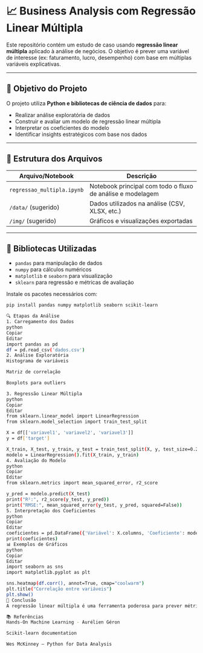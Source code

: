 # 📈 Business Analysis com Regressão Linear Múltipla

Este repositório contém um estudo de caso usando **regressão linear múltipla** aplicado à análise de negócios. O objetivo é prever uma variável de interesse (ex: faturamento, lucro, desempenho) com base em múltiplas variáveis explicativas.

---

## 🧠 Objetivo do Projeto

O projeto utiliza **Python e bibliotecas de ciência de dados** para:

- Realizar análise exploratória de dados
- Construir e avaliar um modelo de regressão linear múltipla
- Interpretar os coeficientes do modelo
- Identificar insights estratégicos com base nos dados

---

## 📁 Estrutura dos Arquivos

| Arquivo/Notebook           | Descrição                                                        |
|----------------------------|------------------------------------------------------------------|
| `regressao_multipla.ipynb` | Notebook principal com todo o fluxo de análise e modelagem       |
| `/data/` (sugerido)         | Dados utilizados na análise (CSV, XLSX, etc.)                   |
| `/img/` (sugerido)          | Gráficos e visualizações exportadas                            |

---

## 🔧 Bibliotecas Utilizadas

- `pandas` para manipulação de dados  
- `numpy` para cálculos numéricos  
- `matplotlib` e `seaborn` para visualização  
- `sklearn` para regressão e métricas de avaliação  

Instale os pacotes necessários com:

```bash
pip install pandas numpy matplotlib seaborn scikit-learn

🔍 Etapas da Análise
1. Carregamento dos Dados
python
Copiar
Editar
import pandas as pd
df = pd.read_csv('dados.csv')
2. Análise Exploratória
Histograma de variáveis

Matriz de correlação

Boxplots para outliers

3. Regressão Linear Múltipla
python
Copiar
Editar
from sklearn.linear_model import LinearRegression
from sklearn.model_selection import train_test_split

X = df[['variavel1', 'variavel2', 'variavel3']]
y = df['target']

X_train, X_test, y_train, y_test = train_test_split(X, y, test_size=0.2)
modelo = LinearRegression().fit(X_train, y_train)
4. Avaliação do Modelo
python
Copiar
Editar
from sklearn.metrics import mean_squared_error, r2_score

y_pred = modelo.predict(X_test)
print("R²:", r2_score(y_test, y_pred))
print("RMSE:", mean_squared_error(y_test, y_pred, squared=False))
5. Interpretação dos Coeficientes
python
Copiar
Editar
coeficientes = pd.DataFrame({'Variável': X.columns, 'Coeficiente': modelo.coef_})
print(coeficientes)
📊 Exemplos de Gráficos
python
Copiar
Editar
import seaborn as sns
import matplotlib.pyplot as plt

sns.heatmap(df.corr(), annot=True, cmap="coolwarm")
plt.title("Correlação entre variáveis")
plt.show()
📌 Conclusão
A regressão linear múltipla é uma ferramenta poderosa para prever métricas de negócio e entender o impacto de múltiplas variáveis independentes sobre um resultado. Este projeto mostra uma aplicação prática, desde a limpeza de dados até a interpretação estatística.

📚 Referências
Hands-On Machine Learning - Aurélien Géron

Scikit-learn documentation

Wes McKinney – Python for Data Analysis

